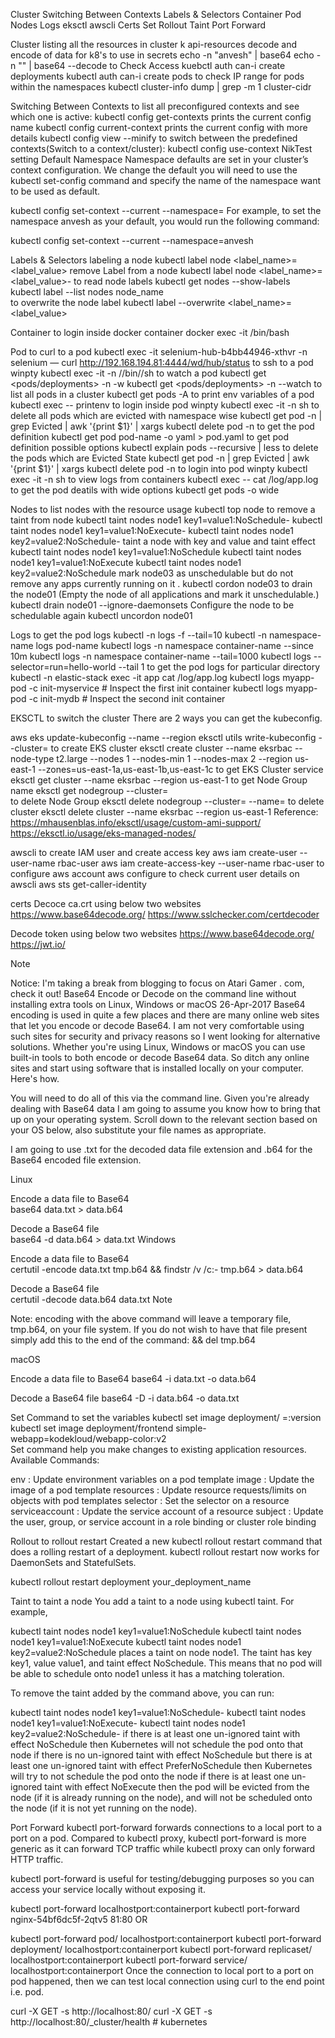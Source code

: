 Cluster
Switching Between Contexts
Labels & Selectors
Container
Pod
Nodes
Logs
eksctl
awscli
Certs
Set
Rollout
Taint
Port Forward

Cluster
listing all the resources in cluster
k api-resources
decode and encode of data for k8's to use in secrets
echo -n "anvesh" | base64
echo -n "" | base64 --decode
to Check Access
kuebctl auth can-i create deployments
kubectl auth can-i create pods
to check IP range for pods within the namespaces
kubectl cluster-info dump | grep -m 1 cluster-cidr

Switching Between Contexts
to list all preconfigured contexts and see which one is active:
kubectl config get-contexts
prints the current config name
kubectl config current-context
prints the current config with more details
kubectl config view --minify
to switch between the predefined contexts(Switch to a context/cluster):
kubectl config use-context NikTest
setting Default Namespace
Namespace defaults are set in your cluster’s context configuration. We change the default you will need to use the kubectl set-config command and specify the name of the namespace want to be used as default.

kubectl config set-context --current --namespace=<NAMESPACE>
For example, to set the namespace anvesh as your default, you would run the following command:

kubectl config set-context --current --namespace=anvesh

Labels & Selectors
labeling a node
kubectl label node <nodename> <label_name>=<label_value>
remove Label from a node
kubectl label node <nodename> <label_name>=<label_value>-
to read node labels
kubectl get nodes --show-labels  
kubectl label --list nodes node_name  
to overwrite the node label
kubectl label --overwrite <nodename> <label_name>=<label_value>   

Container
to login inside docker container
docker exec -it <container name> /bin/bash

Pod
to curl to a pod
kubectl exec -it selenium-hub-b4bb44946-xthvr -n selenium — curl http://192.168.194.81:4444/wd/hub/status
to ssh to a pod
winpty kubectl exec -it <pod-name> -n <namespace> //bin//sh
to watch a pod
kubectl get <pods/deployments> -n <namespace> -w
kubectl get <pods/deployments> -n <namespace> --watch
to list all pods in a cluster
kubectl get pods -A
to print env variables of a pod
kubectl exec <pod-name> -- printenv
to login inside pod
winpty kubectl exec -it -n <n-s> <pod> sh
to delete all pods which are evicted with namespace wise
kubectl get pod -n <name-space> | grep Evicted | awk '{print $1}' | xargs kubectl delete pod -n <name-space>
to get the pod definition
kubectl get pod pod-name -o yaml > pod.yaml
to get pod definition possible options
kubectl explain pods --recursive | less
to delete the pods which are Evicted State
kubectl get pod -n <namespace> | grep Evicted | awk '{print $1}' | xargs kubectl delete pod -n <name-space>
to login into pod
winpty kubectl exec -it -n <namespace> <pod-name> sh 
to view logs from containers
kubectl exec <pod-name> -- cat /log/app.log
to get the pod deatils with wide options
kubectl get pods -o wide

Nodes
to list nodes with the resource usage
kubectl top node
to remove a taint from node
kubectl taint nodes node1 key1=value1:NoSchedule-
kubectl taint nodes node1 key1=value1:NoExecute-
kubectl taint nodes node1 key2=value2:NoSchedule-
taint a node with key and value and taint effect
kubectl taint nodes node1 key1=value1:NoSchedule
kubectl taint nodes node1 key1=value1:NoExecute
kubectl taint nodes node1 key2=value2:NoSchedule
mark node03 as unschedulable but do not remove any apps currently running on it .
kubectl cordon node03
to drain the node01 (Empty the node of all applications and mark it unschedulable.)
kubectl drain node01 --ignore-daemonsets
Configure the node to be schedulable again
kubectl uncordon node01

Logs
to get the pod logs
kubectl -n <n-s> logs -f <pod> --tail=10
kubectl -n namespace-name logs pod-name
kubectl logs -n namespace container-name --since 10m
kubectl logs -n namespace container-name --tail=1000
kubectl logs --selector=run=hello-world --tail 1
to get the pod logs for particular directory
kubectl -n elastic-stack exec -it app cat /log/app.log
kubectl logs myapp-pod -c init-myservice # Inspect the first init container
kubectl logs myapp-pod -c init-mydb      # Inspect the second init container

EKSCTL
to switch the cluster
There are 2 ways you can get the kubeconfig.

aws eks update-kubeconfig --name <clustername> --region <region>
eksctl utils write-kubeconfig --cluster=<clustername>
to create EKS cluster
eksctl create cluster --name eksrbac --node-type t2.large --nodes 1 --nodes-min 1 --nodes-max 2 --region us-east-1 --zones=us-east-1a,us-east-1b,us-east-1c
to get EKS Cluster service
eksctl get cluster --name eksrbac --region us-east-1
to get Node Group name
eksctl get nodegroup --cluster=<clusterName>  
to delete Node Group
eksctl delete nodegroup --cluster=<clusterName> --name=<nodegroupName>
to delete cluster
eksctl delete cluster --name eksrbac --region us-east-1
Reference:
https://mhausenblas.info/eksctl/usage/custom-ami-support/
https://eksctl.io/usage/eks-managed-nodes/

awscli
to create IAM user and create access key
aws iam create-user --user-name rbac-user
aws iam create-access-key --user-name rbac-user
to configure aws account
aws configure
to check current user details on awscli
aws sts get-caller-identity

certs
Decoce ca.crt using below two websites
https://www.base64decode.org/
https://www.sslchecker.com/certdecoder

Decode token using below two websites
https://www.base64decode.org/
https://jwt.io/

Note

Notice: I'm taking a break from blogging to focus on Atari Gamer . com, check it out!
Base64 Encode or Decode on the command line without installing extra tools on Linux, Windows or macOS
26-Apr-2017
Base64 encoding is used in quite a few places and there are many online web sites that let you encode or decode Base64. I am not very comfortable using such sites for security and privacy reasons so I went looking for alternative solutions. Whether you're using Linux, Windows or macOS you can use built-in tools to both encode or decode Base64 data. So ditch any online sites and start using software that is installed locally on your computer. Here's how.

You will need to do all of this via the command line. Given you're already dealing with Base64 data I am going to assume you know how to bring that up on your operating system. Scroll down to the relevant section based on your OS below, also substitute your file names as appropriate.

I am going to use .txt for the decoded data file extension and .b64 for the Base64 encoded file extension.

Linux

 Encode a data file to Base64  
base64 data.txt > data.b64

 Decode a Base64 file  
base64 -d data.b64 > data.txt
Windows

 Encode a data file to Base64  
certutil -encode data.txt tmp.b64 && findstr /v /c:- tmp.b64 > data.b64

 Decode a Base64 file  
certutil -decode data.b64 data.txt
Note

Note: encoding with the above command will leave a temporary file, tmp.b64, on your file system. If you do not wish to have that file present simply add this to the end of the command: && del tmp.b64

macOS

 Encode a data file to Base64
base64 -i data.txt -o data.b64

 Decode a Base64 file
base64 -D -i data.b64 -o data.txt 

Set Command
to set the variables
kubectl set image deployment/<deploy-name> <container-name>=<new-image-name>:version  
kubectl set image deployment/frontend simple-webapp=kodekloud/webapp-color:v2    
Set command help you make changes to existing application resources.
Available Commands:

env : Update environment variables on a pod template
image : Update the image of a pod template
resources : Update resource requests/limits on objects with pod templates
selector : Set the selector on a resource
serviceaccount : Update the service account of a resource
subject : Update the user, group, or service account in a role binding
or cluster role binding

Rollout
to rollout restart
Created a new kubectl rollout restart command that does a rolling restart of a deployment.
kubectl rollout restart now works for DaemonSets and StatefulSets.

kubectl rollout restart deployment your_deployment_name

Taint
to taint a node
You add a taint to a node using kubectl taint. For example,

kubectl taint nodes node1 key1=value1:NoSchedule
kubectl taint nodes node1 key1=value1:NoExecute
kubectl taint nodes node1 key2=value2:NoSchedule
places a taint on node node1. The taint has key key1, value value1, and taint effect NoSchedule. This means that no pod will be able to schedule onto node1 unless it has a matching toleration.

To remove the taint added by the command above, you can run:

kubectl taint nodes node1 key1=value1:NoSchedule-
kubectl taint nodes node1 key1=value1:NoExecute-
kubectl taint nodes node1 key2=value2:NoSchedule-
if there is at least one un-ignored taint with effect NoSchedule then Kubernetes will not schedule the pod onto that node
if there is no un-ignored taint with effect NoSchedule but there is at least one un-ignored taint with effect PreferNoSchedule then Kubernetes will try to not schedule the pod onto the node
if there is at least one un-ignored taint with effect NoExecute then the pod will be evicted from the node (if it is already running on the node), and will not be scheduled onto the node (if it is not yet running on the node).

Port Forward
kubectl port-forward forwards connections to a local port to a port on a pod. Compared to kubectl proxy, kubectl port-forward is more generic as it can forward TCP traffic while kubectl proxy can only forward HTTP traffic.

kubectl port-forward is useful for testing/debugging purposes so you can access your service locally without exposing it.

kubectl port-forward <pod-name> localhostport:containerport
kubectl port-forward nginx-54bf6dc5f-2qtv5 81:80
OR

kubectl port-forward pod/<pod-name> localhostport:containerport
kubectl port-forward deployment/<deployment-name> localhostport:containerport
kubectl port-forward replicaset/<replicasetname-name> localhostport:containerport
kubectl port-forward service/<service-name> localhostport:containerport
Once the connection to local port to a port on pod happened, then we can test local connection using curl to the end point i.e. pod.

curl -X GET -s http://localhost:80/
curl -X GET -s http://localhost:80/_cluster/health  # kubernetes

